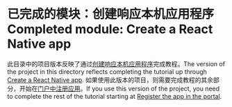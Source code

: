 # <a name="completed-module-create-a-react-native-app"></a><span data-ttu-id="6c86b-101">已完成的模块：创建响应本机应用程序</span><span class="sxs-lookup"><span data-stu-id="6c86b-101">Completed module: Create a React Native app</span></span>

<span data-ttu-id="6c86b-102">此目录中的项目版本反映了通过[创建响应本机应用程序](https://docs.microsoft.com/graph/tutorials/react-native?tutorial-step=1)完成教程。</span><span class="sxs-lookup"><span data-stu-id="6c86b-102">The version of the project in this directory reflects completing the tutorial up through [Create a React Native app](https://docs.microsoft.com/graph/tutorials/react-native?tutorial-step=1).</span></span> <span data-ttu-id="6c86b-103">如果使用此版本的项目，则需要完成教程的其余部分，开始在[门户中注册应用](https://docs.microsoft.com/graph/tutorials/react-native?tutorial-step=2)。</span><span class="sxs-lookup"><span data-stu-id="6c86b-103">If you use this version of the project, you need to complete the rest of the tutorial starting at [Register the app in the portal](https://docs.microsoft.com/graph/tutorials/react-native?tutorial-step=2).</span></span>
